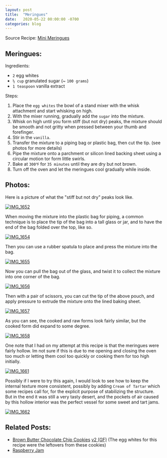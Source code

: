 ```yaml
---
layout: post
title:  "Meringues"
date:   2020-05-22 00:00:00 -0700
categories: blog
---
```


Source Recipe: [Mini Meringues](https://www.allrecipes.com/recipe/19890/mini-meringues/)

Meringues:
-

Ingredients:
- `2` egg whites
- `½ cup` granulated sugar (~ `100 grams`)
- `1 teaspoon` vanilla extract 

Steps:
1. Place the `egg whites` the bowl of a stand mixer with the whisk attachment and start whisking on high.
2. With the mixer running, gradually add the `sugar` into the mixture. 
3. Whisk on high until you form stiff (but not dry) peaks, the mixture should be smooth and not gritty when pressed 
between your thumb and forefinger.
4. Stir in the `vanilla`.
5. Transfer the mixture to a piping bag or plastic bag, then cut the tip. (see photos for more details)
6. Pipe the mixture onto a parchment or silicon lined backing sheet using a circular motion tor form little swirls.
7. Bake at `300℉` for `35 minutes` until they are dry but not brown. 
8. Turn off the oven and let the meringues cool gradually while inside.


Photos:
-

Here is a picture of what the "stiff but not dry" peaks look like.

<a data-flickr-embed="true" href="https://www.flickr.com/photos/188265593@N07/49931423293/in/datetaken-public/" title="IMG_1652"><img src="https://live.staticflickr.com/65535/49931423293_7e9d61f9b3_c.jpg" alt="IMG_1652"></a><script async src="//embedr.flickr.com/assets/client-code.js" charset="utf-8"></script>

When moving the mixture into the plastic bag for piping, a common technique is to place the tip of the bag into a tall
glass or jar, and to have the end of the bag folded over the top, like so.

<a data-flickr-embed="true" href="https://www.flickr.com/photos/188265593@N07/49931935116/in/datetaken-public/" title="IMG_1654"><img src="https://live.staticflickr.com/65535/49931935116_909f420790_c.jpg" alt="IMG_1654"></a><script async src="//embedr.flickr.com/assets/client-code.js" charset="utf-8"></script>

Then you can use a rubber spatula to place and press the mixture into the bag.

<a data-flickr-embed="true" href="https://www.flickr.com/photos/188265593@N07/49932245842/in/datetaken-public/" title="IMG_1655"><img src="https://live.staticflickr.com/65535/49932245842_9677f1be42_c.jpg" alt="IMG_1655"></a><script async src="//embedr.flickr.com/assets/client-code.js" charset="utf-8"></script>

Now you can pull the bag out of the glass, and twist it to collect the mixture into one corner of the bag. 

<a data-flickr-embed="true" href="https://www.flickr.com/photos/188265593@N07/49931423863/in/datetaken-public/" title="IMG_1656"><img src="https://live.staticflickr.com/65535/49931423863_933b2678d1_c.jpg" alt="IMG_1656"></a><script async src="//embedr.flickr.com/assets/client-code.js" charset="utf-8"></script>

Then with a pair of scissors, you can cut the tip of the above pouch, and apply pressure to extrude the mixture onto the 
lined baking sheet.

<a data-flickr-embed="true" href="https://www.flickr.com/photos/188265593@N07/49931935251/in/datetaken-public/" title="IMG_1657"><img src="https://live.staticflickr.com/65535/49931935251_020b3b0b32_c.jpg" alt="IMG_1657"></a><script async src="//embedr.flickr.com/assets/client-code.js" charset="utf-8"></script>

As you can see, the cooked and raw forms look fairly similar, but the cooked form did expand to some degree.

<a data-flickr-embed="true" href="https://www.flickr.com/photos/188265593@N07/49931935751/in/datetaken-public/" title="IMG_1658"><img src="https://live.staticflickr.com/65535/49931935751_6daebbc4af_c.jpg" alt="IMG_1658"></a><script async src="//embedr.flickr.com/assets/client-code.js" charset="utf-8"></script>

One note that I had on my attempt at this recipe is that the meringues were fairly hollow. Im not sure if this is due to 
me opening and closing the oven too much or letting them cool too quickly or cooking them for too high initially. 

<a data-flickr-embed="true" href="https://www.flickr.com/photos/188265593@N07/49931935921/in/datetaken-public/" title="IMG_1661"><img src="https://live.staticflickr.com/65535/49931935921_eca5868b3b_c.jpg" alt="IMG_1661"></a><script async src="//embedr.flickr.com/assets/client-code.js" charset="utf-8"></script>

Possibly if I were to try this again, I would look to see how to keep the internal texture more consistent, possibly by 
adding `Cream of Tartar` which some recipes call for, for the explicit purpose of stabilizing the structure. But in the 
end it was still a very tasty desert, and the pockets of air caused by this hollow interior was the perfect vessel for 
some sweet and tart jams.

<a data-flickr-embed="true" href="https://www.flickr.com/photos/188265593@N07/49931936256/in/datetaken-public/" title="IMG_1662"><img src="https://live.staticflickr.com/65535/49931936256_af5f6e2436_c.jpg" alt="IMG_1662"></a><script async src="//embedr.flickr.com/assets/client-code.js" charset="utf-8"></script>


Related Posts:
-
- [Brown Butter Chocolate Chip Cookies](/blog/2020/04/27/BA-Brown-Butter-Cookies.html) [v2 (GF)](/blog/2020/05/24/Brown-Butter-Cookies-v2-Gluten-Free.html) (The egg whites for this recipe were the leftovers from these cookies)
- [Raspberry Jam](/blog/2020/05/10/Raspberry-Jam.html)